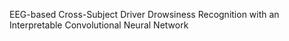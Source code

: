 EEG-based Cross-Subject Driver Drowsiness Recognition with an Interpretable Convolutional Neural Network
